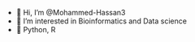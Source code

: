- 👋 Hi, I’m @Mohammed-Hassan3
- 👀 I’m interested in Bioinformatics and Data science
- 🌱 Python, R 


<!---
Mohammed-Hassan3/Mohammed-Hassan3 is a ✨ special ✨ repository because its `README.md` (this file) appears on your GitHub profile.
You can click the Preview link to take a look at your changes.
--->
